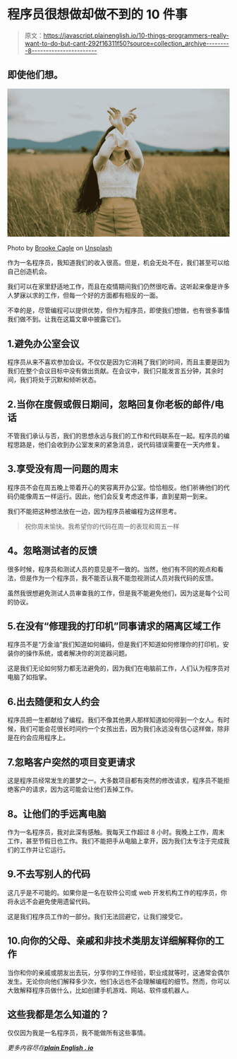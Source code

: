 # 程序员很想做却做不到的 10 件事

> 原文：<https://javascript.plainenglish.io/10-things-programmers-really-want-to-do-but-cant-292f16311f50?source=collection_archive---------8----------------------->

## 即使他们想。

![](img/3b9fd2edaa5c1399bc0841629cbf1de0.png)

Photo by [Brooke Cagle](https://unsplash.com/@brookecagle?utm_source=medium&utm_medium=referral) on [Unsplash](https://unsplash.com?utm_source=medium&utm_medium=referral)

作为一名程序员，我知道我们的收入很高。但是，机会无处不在，我们甚至可以给自己创造机会。

我们可以在家里舒适地工作，而且在疫情期间我们仍然很吃香。这听起来像是许多人梦寐以求的工作，但每一个好的方面都有相反的一面。

不幸的是，尽管编程可以提供优势，但作为程序员，即使我们想做，也有很多事情我们做不到。让我在这篇文章中披露它们。

## 1.避免办公室会议

程序员从来不喜欢参加会议。不仅仅是因为它消耗了我们的时间，而且主要是因为我们在整个会议目标中没有做出贡献。在会议中，我们只能发言五分钟，其余时间，我们将处于沉默和倾听状态。

## 2.当你在度假或假日期间，忽略回复你老板的邮件/电话

不管我们承认与否，我们的思想永远与我们的工作和代码联系在一起。程序员的编程思路是，他们会收到办公室发来的紧急消息，说代码错误需要在一天内修复。

## 3.享受没有周一问题的周末

程序员不会在周五晚上带着开心的笑容离开办公室。恰恰相反。他们祈祷他们的代码仍能像周五一样运行。因此，他们会反复考虑这件事，直到星期一到来。

我们不能把这种想法放在一边，因为程序员被编程为这样思考。

> 祝你周末愉快。我希望你的代码在周一的表现和周五一样

## **4。忽略测试者的反馈**

很多时候，程序员和测试人员的意见是不一致的。当然，他们有不同的观点和看法，但是作为一个程序员，我不能否认我不能忽视测试人员对我代码的反馈。

虽然我很想避免测试人员审查我的工作，但是我不能避免他们，因为这是每个公司的协议。

## 5.在没有“修理我的打印机”同事请求的隔离区域工作

程序员不是“万金油”我们知道如何编码，但是我们不知道如何修理你的打印机，安装你的操作系统，或者解决你的浏览器问题。

这是我们无论如何努力都无法避免的，因为我们在电脑前工作，人们认为程序员对电脑了如指掌。

## 6.出去随便和女人约会

程序员把一生都献给了编程。我们不像其他男人那样知道如何得到一个女人。有时候，我们可能会花很长时间约一个女孩出去，因为我们永远没有信心这样做，除非是在约会应用程序上。

## 7.忽略客户突然的项目变更请求

这是程序员经常发生的噩梦之一。大多数项目都有突然的修改请求，程序员不能拒绝客户的请求，因为这可能会让他们丢掉工作。

## **8。让他们的手远离电脑**

作为一名程序员，我对此深有感触。我每天工作超过 8 小时。我晚上工作，周末工作，甚至节假日也工作。我们不能把手从电脑上拿开，因为我们太专注于完成我们的工作并让它运行。

## 9.不去写别人的代码

这几乎是不可能的。如果你是一名在软件公司或 web 开发机构工作的程序员，你将永远不会避免使用遗留代码。

这是我们程序员工作的一部分。我们无法回避它，让我们接受它。

## 10.向你的父母、亲戚和非技术类朋友详细解释你的工作

当你和你的亲戚或朋友出去玩，分享你的工作经验，职业成就等时，这通常会偶尔发生。无论你向他们解释多少次，他们永远也不会理解编程的细节。然而，你可以大致解释程序员做什么，比如创建手机游戏、网站、软件或机器人。

## 这些我都是怎么知道的？

仅仅因为我是一名程序员，我不能做所有这些事情。

*更多内容尽在*[***plain English . io***](http://plainenglish.io/)